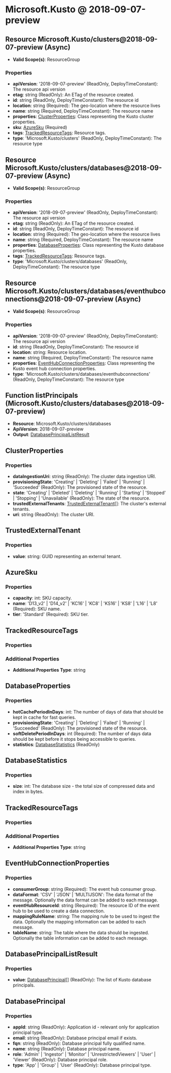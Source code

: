 # Microsoft.Kusto @ 2018-09-07-preview

## Resource Microsoft.Kusto/clusters@2018-09-07-preview (Async)
* **Valid Scope(s)**: ResourceGroup
### Properties
* **apiVersion**: '2018-09-07-preview' (ReadOnly, DeployTimeConstant): The resource api version
* **etag**: string (ReadOnly): An ETag of the resource created.
* **id**: string (ReadOnly, DeployTimeConstant): The resource id
* **location**: string (Required): The geo-location where the resource lives
* **name**: string (Required, DeployTimeConstant): The resource name
* **properties**: [ClusterProperties](#clusterproperties): Class representing the Kusto cluster properties.
* **sku**: [AzureSku](#azuresku) (Required)
* **tags**: [TrackedResourceTags](#trackedresourcetags): Resource tags.
* **type**: 'Microsoft.Kusto/clusters' (ReadOnly, DeployTimeConstant): The resource type

## Resource Microsoft.Kusto/clusters/databases@2018-09-07-preview (Async)
* **Valid Scope(s)**: ResourceGroup
### Properties
* **apiVersion**: '2018-09-07-preview' (ReadOnly, DeployTimeConstant): The resource api version
* **etag**: string (ReadOnly): An ETag of the resource created.
* **id**: string (ReadOnly, DeployTimeConstant): The resource id
* **location**: string (Required): The geo-location where the resource lives
* **name**: string (Required, DeployTimeConstant): The resource name
* **properties**: [DatabaseProperties](#databaseproperties): Class representing the Kusto database properties.
* **tags**: [TrackedResourceTags](#trackedresourcetags): Resource tags.
* **type**: 'Microsoft.Kusto/clusters/databases' (ReadOnly, DeployTimeConstant): The resource type

## Resource Microsoft.Kusto/clusters/databases/eventhubconnections@2018-09-07-preview (Async)
* **Valid Scope(s)**: ResourceGroup
### Properties
* **apiVersion**: '2018-09-07-preview' (ReadOnly, DeployTimeConstant): The resource api version
* **id**: string (ReadOnly, DeployTimeConstant): The resource id
* **location**: string: Resource location.
* **name**: string (Required, DeployTimeConstant): The resource name
* **properties**: [EventHubConnectionProperties](#eventhubconnectionproperties): Class representing the Kusto event hub connection properties.
* **type**: 'Microsoft.Kusto/clusters/databases/eventhubconnections' (ReadOnly, DeployTimeConstant): The resource type

## Function listPrincipals (Microsoft.Kusto/clusters/databases@2018-09-07-preview)
* **Resource**: Microsoft.Kusto/clusters/databases
* **ApiVersion**: 2018-09-07-preview
* **Output**: [DatabasePrincipalListResult](#databaseprincipallistresult)

## ClusterProperties
### Properties
* **dataIngestionUri**: string (ReadOnly): The cluster data ingestion URI.
* **provisioningState**: 'Creating' | 'Deleting' | 'Failed' | 'Running' | 'Succeeded' (ReadOnly): The provisioned state of the resource.
* **state**: 'Creating' | 'Deleted' | 'Deleting' | 'Running' | 'Starting' | 'Stopped' | 'Stopping' | 'Unavailable' (ReadOnly): The state of the resource.
* **trustedExternalTenants**: [TrustedExternalTenant](#trustedexternaltenant)[]: The cluster's external tenants.
* **uri**: string (ReadOnly): The cluster URI.

## TrustedExternalTenant
### Properties
* **value**: string: GUID representing an external tenant.

## AzureSku
### Properties
* **capacity**: int: SKU capacity.
* **name**: 'D13_v2' | 'D14_v2' | 'KC16' | 'KC8' | 'KS16' | 'KS8' | 'L16' | 'L8' (Required): SKU name.
* **tier**: 'Standard' (Required): SKU tier.

## TrackedResourceTags
### Properties
### Additional Properties
* **Additional Properties Type**: string

## DatabaseProperties
### Properties
* **hotCachePeriodInDays**: int: The number of days of data that should be kept in cache for fast queries.
* **provisioningState**: 'Creating' | 'Deleting' | 'Failed' | 'Running' | 'Succeeded' (ReadOnly): The provisioned state of the resource.
* **softDeletePeriodInDays**: int (Required): The number of days data should be kept before it stops being accessible to queries.
* **statistics**: [DatabaseStatistics](#databasestatistics) (ReadOnly)

## DatabaseStatistics
### Properties
* **size**: int: The database size - the total size of compressed data and index in bytes.

## TrackedResourceTags
### Properties
### Additional Properties
* **Additional Properties Type**: string

## EventHubConnectionProperties
### Properties
* **consumerGroup**: string (Required): The event hub consumer group.
* **dataFormat**: 'CSV' | 'JSON' | 'MULTIJSON': The data format of the message. Optionally the data format can be added to each message.
* **eventHubResourceId**: string (Required): The resource ID of the event hub to be used to create a data connection.
* **mappingRuleName**: string: The mapping rule to be used to ingest the data. Optionally the mapping information can be added to each message.
* **tableName**: string: The table where the data should be ingested. Optionally the table information can be added to each message.

## DatabasePrincipalListResult
### Properties
* **value**: [DatabasePrincipal](#databaseprincipal)[] (ReadOnly): The list of Kusto database principals.

## DatabasePrincipal
### Properties
* **appId**: string (ReadOnly): Application id - relevant only for application principal type.
* **email**: string (ReadOnly): Database principal email if exists.
* **fqn**: string (ReadOnly): Database principal fully qualified name.
* **name**: string (ReadOnly): Database principal name.
* **role**: 'Admin' | 'Ingestor' | 'Monitor' | 'UnrestrictedViewers' | 'User' | 'Viewer' (ReadOnly): Database principal role.
* **type**: 'App' | 'Group' | 'User' (ReadOnly): Database principal type.

